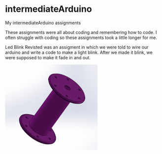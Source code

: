 # intermediateArduino 
My intermediateArduino assignments 

These assignments were all about coding and remembering how to code. I often struggle with coding so these assignments took a little longer for me. 

Led Blink Revisted was an assigment in which we were told to wire our arduino and write a code to make a light blink. After we made it blink, we were supposed to make it fade in and out. 


<img src="images/DesignTablesPicture.PNG" width="300" >

